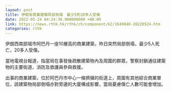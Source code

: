 ```yaml
---
layout: post
title: 伊朗有商業建築局部倒塌　最少5死20多人受傷
date: 2022-05-24 04:24:30.000000000 +08:00
link: https://news.rthk.hk/rthk/ch/component/k2/1649840-20220524.htm
categories: rthk
---
```


伊朗西南部城市阿巴丹一座10層高的商業建築，昨日突然局部倒塌，最少5人死亡，20多人受傷。

當地電視台報道，指當局在事發後疏散建築物內及周圍的群眾，警察封鎖通往建築物的主要街道，消防及救護員參與救援。

出事的商業建築，位於阿巴丹市中心一條擠擁的街道上，周圍有其他綜合商業單位，該建築物局部倒塌亦對旁邊的大廈構成影響，當局憂慮傷亡人數可能會增加。
